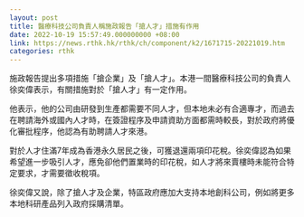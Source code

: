 ```yaml
---
layout: post
title: 醫療科技公司負責人稱施政報告「搶人才」措施有作用
date: 2022-10-19 15:57:49.000000000 +08:00
link: https://news.rthk.hk/rthk/ch/component/k2/1671715-20221019.htm
categories: rthk
---
```


施政報告提出多項措施「搶企業」及「搶人才」。本港一間醫療科技公司的負責人徐奕偉表示，有關措施對於「搶人才」有一定作用。

他表示，他的公司由研發到生產都需要不同人才，但本地未必有合適專才，而過去在聘請海外或國內人才時，在簽證程序及申請資助方面都需時較長，對於政府將優化審批程序，他認為有助聘請人才來港。

對於人才住滿7年成為香港永久居民之後，可獲退還兩項印花稅。徐奕偉認為如果希望進一步吸引人才，應免卻他們置業時的印花稅，如人才將來賣樓時未能符合特定要求，才需要徵收稅項。

徐奕偉又說，除了搶人才及企業，特區政府應加大支持本地創科公司，例如將更多本地科研產品列入政府採購清單。
